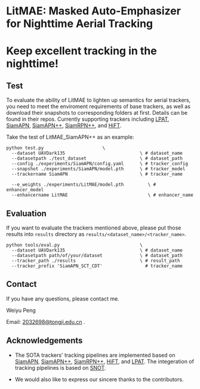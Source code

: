 # LitMAE: Masked Auto-Emphasizer for Nighttime Aerial Tracking

# Keep excellent tracking in the nighttime!

## Test

To evaluate the ability of LitMAE to lighten up semantics for aerial trackers, you need to meet the enviroment requirements of base trackers, as well as download their snapshots to corresponding folders at first. Details can be found in their repos. Currently supporting trackers including [LPAT](https://github.com/vision4robotics/LPAT), [SiamAPN](https://github.com/vision4robotics/SiamAPN), [SiamAPN++](https://github.com/vision4robotics/SiamAPN), [SiamRPN++](https://github.com/STVIR/pysot), and [HiFT](https://github.com/vision4robotics/HiFT).

Take the test of LitMAE_SiamAPN++ as an example:

```
python test.py                      \
  --dataset UAVDark135                            \ # dataset_name
  --datasetpath ./test_dataset                    \ # dataset_path
  --config ./experiments/SiamAPN/config.yaml      \ # tracker_config
  --snapshot ./experiments/SiamAPN/model.pth      \ # tracker_model
  --trackername SiamAPN                           \ # tracker_name

  --e_weights ./experiments/LitMAE/model.pth         \ # enhancer_model
  --enhancername LitMAE                              \ # enhancer_name

```

## Evaluation 

If you want to evaluate the trackers mentioned above, please put those results into `results` directory as `results/<dataset_name>/<tracker_name>`.

```
python tools/eval.py                              \
  --dataset UAVDark135                            \ # dataset_name
  --datasetpath path/of/your/dataset              \ # dataset_path
  --tracker_path ./results                        \ # result_path
  --tracker_prefix 'SiamAPN_SCT_CDT'                # tracker_name
```

## Contact

If you have any questions, please contact me.

Weiyu Peng

Email: 2032698@tongji.edu.cn .

## Acknowledgements
- The SOTA trackers' tracking pipelines are implemented based on [SiamAPN](https://github.com/vision4robotics/SiamAPN), [SiamAPN++](https://github.com/vision4robotics/SiamAPN), [SiamRPN++](https://github.com/STVIR/pysot), [HiFT](https://github.com/vision4robotics/HiFT), and [LPAT](https://github.com/vision4robotics/LPAT). The integeration of tracking pipelines is based on [SNOT](https://github.com/vision4robotics/SiameseTracking4UAV).

- We would also like to express our sincere thanks to the contributors.
